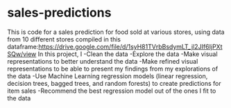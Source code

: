 # sales-predictions
This is code for a sales prediction for food sold at various stores, using data from 10 different stores compiled in this dataframe:https://drive.google.com/file/d/1syH81TVrbBsdymLT_jl2JIf6IjPXtSQw/view
In this project, I 
  -Clean the data
  -Explore the data
  -Make visual representations to better understand the data
  -Make refined visual representations to be able to present my findings from my explorations of the data
  -Use Machine Learning regression models (linear regression, decision trees, bagged trees, and random forests) to create predictions for item sales
  -Recommend the best regression model out of the ones I fit to the data

